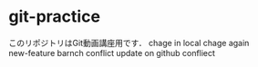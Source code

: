 # git-practice
このリポジトリはGit動画講座用です．
chage in local
chage again   
new-feature barnch
conflict
update on github
confliect